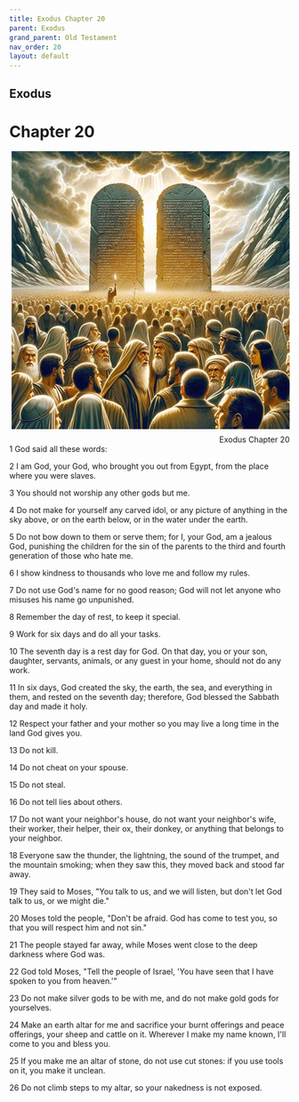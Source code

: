 ```yaml
---
title: Exodus Chapter 20
parent: Exodus
grand_parent: Old Testament
nav_order: 20
layout: default
---
```


## Exodus

# Chapter 20

<div style="clear: both; text-align: right;">
    <img src="/assets/Image/Exodus/500/20.jpg" alt="Exodus Chapter 20" class="chapter-image" style="max-width: 100%; height: auto; float: right; margin: 0 0 10px 10px; padding-left: 10%;">
    <figcaption style="font-size: 14px;">Exodus Chapter 20</figcaption>
</div>
1 God said all these words:

2 I am God, your God, who brought you out from Egypt, from the place where you were slaves.

3 You should not worship any other gods but me.

4 Do not make for yourself any carved idol, or any picture of anything in the sky above, or on the earth below, or in the water under the earth.

5 Do not bow down to them or serve them; for I, your God, am a jealous God, punishing the children for the sin of the parents to the third and fourth generation of those who hate me.

6 I show kindness to thousands who love me and follow my rules.

7 Do not use God's name for no good reason; God will not let anyone who misuses his name go unpunished.

8 Remember the day of rest, to keep it special.

9 Work for six days and do all your tasks.

10 The seventh day is a rest day for God. On that day, you or your son, daughter, servants, animals, or any guest in your home, should not do any work.

11 In six days, God created the sky, the earth, the sea, and everything in them, and rested on the seventh day; therefore, God blessed the Sabbath day and made it holy.

12 Respect your father and your mother so you may live a long time in the land God gives you.

13 Do not kill.

14 Do not cheat on your spouse.

15 Do not steal.

16 Do not tell lies about others.

17 Do not want your neighbor's house, do not want your neighbor's wife, their worker, their helper, their ox, their donkey, or anything that belongs to your neighbor.

18 Everyone saw the thunder, the lightning, the sound of the trumpet, and the mountain smoking; when they saw this, they moved back and stood far away.

19 They said to Moses, "You talk to us, and we will listen, but don't let God talk to us, or we might die."

20 Moses told the people, "Don't be afraid. God has come to test you, so that you will respect him and not sin."

21 The people stayed far away, while Moses went close to the deep darkness where God was.

22 God told Moses, "Tell the people of Israel, 'You have seen that I have spoken to you from heaven.'"

23 Do not make silver gods to be with me, and do not make gold gods for yourselves.

24 Make an earth altar for me and sacrifice your burnt offerings and peace offerings, your sheep and cattle on it. Wherever I make my name known, I'll come to you and bless you.

25 If you make me an altar of stone, do not use cut stones: if you use tools on it, you make it unclean.

26 Do not climb steps to my altar, so your nakedness is not exposed.


